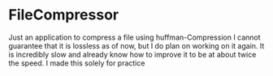 # FileCompressor
Just an application to compress a file using huffman-Compression
I cannot guarantee that it is lossless as of now, but I do plan on working on it again. It is incredibly slow and already know how to improve it to be at about twice the speed.
I made this solely for practice
